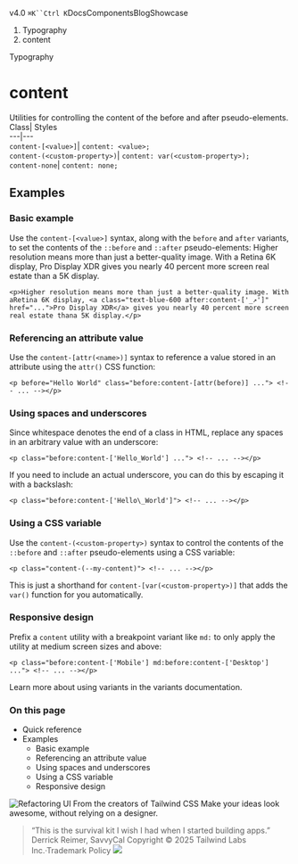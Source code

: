 v4.0
`⌘K``Ctrl K`DocsComponentsBlogShowcase
  1. Typography
  2. content


Typography
# content
Utilities for controlling the content of the before and after pseudo-elements.
Class| Styles  
---|---  
`content-[<value>]`| `content: <value>;`  
`content-(<custom-property>)`| `content: var(<custom-property>);`  
`content-none`| `content: none;`  
## Examples
### Basic example
Use the `content-[<value>]` syntax, along with the `before` and `after` variants, to set the contents of the `::before` and `::after` pseudo-elements:
Higher resolution means more than just a better-quality image. With a Retina 6K display, Pro Display XDR gives you nearly 40 percent more screen real estate than a 5K display.
```
<p>Higher resolution means more than just a better-quality image. With aRetina 6K display, <a class="text-blue-600 after:content-['_↗']" href="...">Pro Display XDR</a> gives you nearly 40 percent more screen real estate thana 5K display.</p>
```

### Referencing an attribute value
Use the `content-[attr(<name>)]` syntax to reference a value stored in an attribute using the `attr()` CSS function:
```
<p before="Hello World" class="before:content-[attr(before)] ..."> <!-- ... --></p>
```

### Using spaces and underscores
Since whitespace denotes the end of a class in HTML, replace any spaces in an arbitrary value with an underscore:
```
<p class="before:content-['Hello_World'] ..."> <!-- ... --></p>
```

If you need to include an actual underscore, you can do this by escaping it with a backslash:
```
<p class="before:content-['Hello\_World']"> <!-- ... --></p>
```

### Using a CSS variable
Use the `content-(<custom-property>)` syntax to control the contents of the `::before` and `::after` pseudo-elements using a CSS variable:
```
<p class="content-(--my-content)"> <!-- ... --></p>
```

This is just a shorthand for `content-[var(<custom-property>)]` that adds the `var()` function for you automatically.
### Responsive design
Prefix a `content` utility with a breakpoint variant like `md:` to only apply the utility at medium screen sizes and above:
```
<p class="before:content-['Mobile'] md:before:content-['Desktop'] ..."> <!-- ... --></p>
```

Learn more about using variants in the variants documentation.
### On this page
  * Quick reference
  * Examples
    * Basic example
    * Referencing an attribute value
    * Using spaces and underscores
    * Using a CSS variable
    * Responsive design


![Refactoring UI](https://tailwindcss.com/_next/image?url=%2F_next%2Fstatic%2Fmedia%2Fbook-promo.27d91093.png&w=256&q=75)
From the creators of Tailwind CSS
Make your ideas look awesome, without relying on a designer.
> “This is the survival kit I wish I had when I started building apps.”
> Derrick Reimer, SavvyCal
Copyright © 2025 Tailwind Labs Inc.·Trademark Policy
![](https://cdn.usefathom.com/?h=https%3A%2F%2Ftailwindcss.com&p=%2Fdocs%2Fcontent&r=&sid=PMFMDJGK&qs=%7B%7D&cid=88153693)
